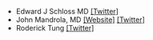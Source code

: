 - Edward J Schloss MD [[Twitter]](https://twitter.com/EJSMD)
- John Mandrola, MD [[Website]](https://www.drjohnm.org/) [[Twitter]](https://twitter.com/drjohnm)
- Roderick Tung [[Twitter]](https://twitter.com/DrRoderickTung)
